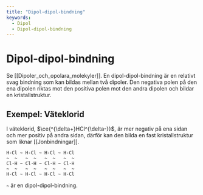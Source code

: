 ```yaml
---
title: "Dipol-dipol-bindning"
keywords:
  - Dipol
  - Dipol-dipol-bindning
---
```


# Dipol-dipol-bindning
Se [[Dipoler_och_opolara_molekyler]]. En dipol-dipol-bindning är en relativt svag bindning som kan bildas mellan två dipoler. Den negativa polen på den ena dipolen riktas mot den positiva polen mot den andra dipolen och bildar en kristallstruktur.

## Exempel: Väteklorid
I väteklorid, $\ce{^{\delta+}HCl^{\delta-}}$, är mer negativ på ena sidan och mer positiv på andra sidan, därför kan den bilda en fast kristallstruktur som liknar [[Jonbindningar]].
```
H-Cl ~ H-Cl ~ H-Cl ~ H-Cl
~  ~   ~  ~   ~  ~   ~  ~
Cl-H ~ Cl-H ~ Cl-H ~ Cl-H
~  ~   ~  ~   ~  ~   ~  ~
H-Cl ~ H-Cl ~ H-Cl ~ H-Cl
```
`~` är en dipol-dipol-bindning.